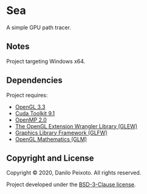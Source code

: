 # Sea
A simple GPU path tracer.

Notes
-----
Project targeting Windows x64.

Dependencies
------------
Project requires:

* [OpenGL 3.3](https://www.opengl.org)
* [Cuda Toolkit 9.1](https://developer.nvidia.com/cuda-toolkit)
* [OpenMP 2.0](https://www.openmp.org)
* [The OpenGL Extension Wrangler Library (GLEW)](http://glew.sourceforge.net)
* [Graphics Library Framework (GLFW)](https://www.glfw.org)
* [OpenGL Mathematics (GLM)](https://glm.g-truc.net)

Copyright and License
---------------------
Copyright &copy; 2020, Danilo Peixoto. All rights reserved.

Project developed under the [BSD-3-Clause license](LICENSE.md).